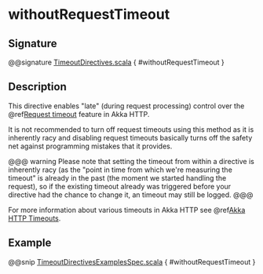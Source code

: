 # withoutRequestTimeout

## Signature

@@signature [TimeoutDirectives.scala]($akka-http$/akka-http/src/main/scala/akka/http/scaladsl/server/directives/TimeoutDirectives.scala) { #withoutRequestTimeout }

## Description

This directive enables "late" (during request processing) control over the @ref[Request timeout](../../../common/timeouts.md#request-timeout) feature in Akka HTTP.

It is not recommended to turn off request timeouts using this method as it is inherently racy and disabling request timeouts
basically turns off the safety net against programming mistakes that it provides.

@@@ warning
Please note that setting the timeout from within a directive is inherently racy (as the "point in time from which
we're measuring the timeout" is already in the past (the moment we started handling the request), so if the existing
timeout already was triggered before your directive had the chance to change it, an timeout may still be logged.
@@@

For more information about various timeouts in Akka HTTP see @ref[Akka HTTP Timeouts](../../../common/timeouts.md).

## Example

@@snip [TimeoutDirectivesExamplesSpec.scala]($test$/scala/docs/http/scaladsl/server/directives/TimeoutDirectivesExamplesSpec.scala) { #withoutRequestTimeout }
